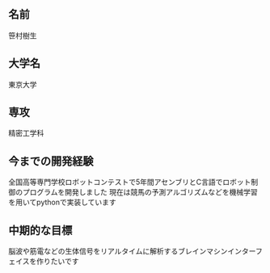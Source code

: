 ﻿## 名前
笹村樹生
## 大学名
東京大学
## 専攻
精密工学科
## 今までの開発経験
全国高等専門学校ロボットコンテストで5年間アセンブリとC言語でロボット制御のプログラムを開発しました
現在は競馬の予測アルゴリズムなどを機械学習を用いてpythonで実装しています
## 中期的な目標
脳波や筋電などの生体信号をリアルタイムに解析するブレインマシンインターフェイスを作りたいです